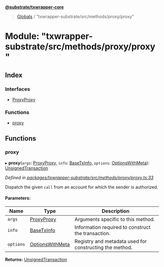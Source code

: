 **[@substrate/txwrapper-core](../README.md)**

> [Globals](../globals.md) / "txwrapper-substrate/src/methods/proxy/proxy"

# Module: "txwrapper-substrate/src/methods/proxy/proxy"

## Index

### Interfaces

* [ProxyProxy](../interfaces/_txwrapper_substrate_src_methods_proxy_proxy_.proxyproxy.md)

### Functions

* [proxy](_txwrapper_substrate_src_methods_proxy_proxy_.md#proxy)

## Functions

### proxy

▸ **proxy**(`args`: [ProxyProxy](../interfaces/_txwrapper_substrate_src_methods_proxy_proxy_.proxyproxy.md), `info`: [BaseTxInfo](../interfaces/_txwrapper_core_src_types_method_.basetxinfo.md), `options`: [OptionsWithMeta](../interfaces/_txwrapper_core_src_types_method_.optionswithmeta.md)): [UnsignedTransaction](../interfaces/_txwrapper_core_src_types_method_.unsignedtransaction.md)

*Defined in [packages/txwrapper-substrate/src/methods/proxy/proxy.ts:33](https://github.com/paritytech/txwrapper-core/blob/731a943/packages/txwrapper-substrate/src/methods/proxy/proxy.ts#L33)*

Dispatch the given `call` from an account for which the sender is authorized.

#### Parameters:

Name | Type | Description |
------ | ------ | ------ |
`args` | [ProxyProxy](../interfaces/_txwrapper_substrate_src_methods_proxy_proxy_.proxyproxy.md) | Arguments specific to this method. |
`info` | [BaseTxInfo](../interfaces/_txwrapper_core_src_types_method_.basetxinfo.md) | Information required to construct the transaction. |
`options` | [OptionsWithMeta](../interfaces/_txwrapper_core_src_types_method_.optionswithmeta.md) | Registry and metadata used for constructing the method.  |

**Returns:** [UnsignedTransaction](../interfaces/_txwrapper_core_src_types_method_.unsignedtransaction.md)

